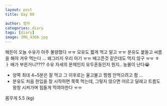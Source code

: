 ```yaml
---
layout: post
title: Day 80

author: 엄마
categories: diary
tags: [diary]
image: IMG_4368.jpg
---
```

해든이 오늘 수유가 아주 불량했다 ㅠㅠ 
모유도 짧게 먹고 말고 ㅠㅠ 분유도 붙들고 씨름을 해야 겨우 먹는다 … 왜그러지 우리 아기 ㅠㅠ 배고픈것 같은데도 먹지 않구 ㅠㅠ ㅎ ㅏ 배가 부른거니???? 수유 자세의 문제인지 유두혼동인지 뭔지.. 눙물이 난다😭

- 양쪽 최대 4~5분은 잘 먹고 그 이후로는 울고불고 찡찡 안먹으려고 함 …
- 분유도 처음 한입을 잘 시작하면 쭉쭉 먹는데, 그렇지 않으면 어르고 달래고 트름도 왕창 시켜가며 힘들게 먹여야한다 ㅠㅠ  

몸무게 5.5 (kg)
